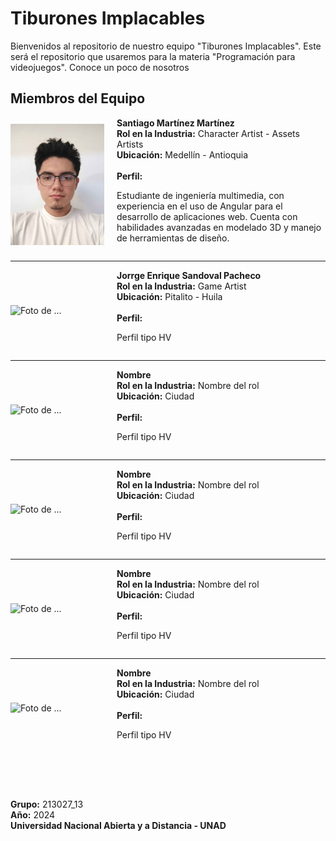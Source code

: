 # Tiburones Implacables

Bienvenidos al repositorio de nuestro equipo "Tiburones Implacables". Este será el repositorio que usaremos para la materia "Programación para videojuegos". Conoce un poco de nosotros

## Miembros del Equipo

<div style="display: flex; align-items: center;">
    <img src="readmeAssets/pic_santiago.jpg" alt="Foto de Santiago Martínez" width="150" style="margin-right: 20px;"/>
    <div>
 <strong>Santiago Martínez Martínez</strong><br/>
        <strong>Rol en la Industria:</strong> Character Artist - Assets Artists<br/>
        <strong>Ubicación:</strong> Medellín - Antioquia<br/><br/>
        <strong>Perfil:</strong>  
        <p>Estudiante de ingeniería multimedia, con experiencia en el uso de Angular para el desarrollo de aplicaciones web. Cuenta con habilidades avanzadas en modelado 3D y manejo de herramientas de diseño.</p>
    </div>
</div>

---

<div style="display: flex; align-items: center;">
    <img src="readmeAssets/" alt="Foto de ..." width="150" style="margin-right: 20px;"/>
    <div>
        <strong>Jorrge Enrique Sandoval Pacheco</strong><br/>
        <strong>Rol en la Industria:</strong> Game Artist<br/>
        <strong>Ubicación:</strong> Pitalito - Huila <br/><br/>
        <strong>Perfil:</strong>  
        <p>Perfil tipo HV</p>
    </div>
</div>

---

<div style="display: flex; align-items: center;">
    <img src="readmeAssets/" alt="Foto de ..." width="150" style="margin-right: 20px;"/>
    <div>
        <strong>Nombre</strong><br/>
        <strong>Rol en la Industria:</strong> Nombre del rol<br/>
        <strong>Ubicación:</strong> Ciudad<br/><br/>
        <strong>Perfil:</strong>  
        <p>Perfil tipo HV</p>
    </div>
</div>

---

<div style="display: flex; align-items: center;">
    <img src="readmeAssets/" alt="Foto de ..." width="150" style="margin-right: 20px;"/>
    <div>
        <strong>Nombre</strong><br/>
        <strong>Rol en la Industria:</strong> Nombre del rol<br/>
        <strong>Ubicación:</strong> Ciudad<br/><br/>
        <strong>Perfil:</strong>  
        <p>Perfil tipo HV</p>
    </div>
</div>

---

<div style="display: flex; align-items: center;">
    <img src="readmeAssets/" alt="Foto de ..." width="150" style="margin-right: 20px;"/>
    <div>
        <strong>Nombre</strong><br/>
        <strong>Rol en la Industria:</strong> Nombre del rol<br/>
        <strong>Ubicación:</strong> Ciudad<br/><br/>
        <strong>Perfil:</strong>  
        <p>Perfil tipo HV</p>
    </div>
</div>

---

<div style="display: flex; align-items: center;">
    <img src="readmeAssets/" alt="Foto de ..." width="150" style="margin-right: 20px;"/>
    <div>
        <strong>Nombre</strong><br/>
        <strong>Rol en la Industria:</strong> Nombre del rol<br/>
        <strong>Ubicación:</strong> Ciudad<br/><br/>
        <strong>Perfil:</strong>  
        <p>Perfil tipo HV</p>
    </div>
</div>

<div style="margin: 5rem auto 0 auto">
    <strong>Grupo:</strong> 213027_13 <br/>
    <strong>Año:</strong> 2024 <br/>
    <strong>Universidad Nacional Abierta y a Distancia - UNAD</strong><br/>
</div>

